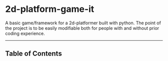 # 2d-platform-game-it

A basic game/framework for a 2d-platformer built with python. 
The point of the project is to be easily modifiable both for people with and without prior coding experience.

---

## Table of Contents
